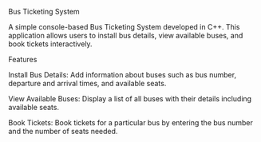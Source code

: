 Bus Ticketing System

A simple console-based Bus Ticketing System developed in C++. This application allows users to install bus details, view available buses, and book tickets interactively.

Features

Install Bus Details: Add information about buses such as bus number, departure and arrival times, and available seats.

View Available Buses: Display a list of all buses with their details including available seats.

Book Tickets: Book tickets for a particular bus by entering the bus number and the number of seats needed.
